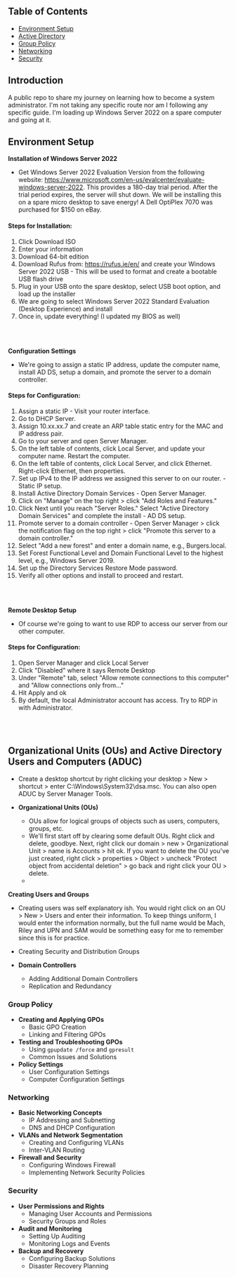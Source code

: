## Table of Contents

  - [Environment Setup](#environment-setup)
  - [Active Directory](#active-directory)
  - [Group Policy](#group-policy)
  - [Networking](#networking)
  - [Security](#security)




## Introduction
A public repo to share my journey on learning how to become a system administrator. I'm not taking any specific route nor am I following any specific guide. I'm loading up Windows Server 2022 on a spare computer and going at it.




## Environment Setup

**Installation of Windows Server 2022**
  - Get Windows Server 2022 Evaluation Version from the following website: https://www.microsoft.com/en-us/evalcenter/evaluate-windows-server-2022. This provides a 180-day trial period. After the trial period expires, the server will shut down. We will be installing this on a spare micro desktop to save energy! A Dell OptiPlex 7070 was purchased for $150 on eBay.

#### Steps for Installation:

  1. Click Download ISO
  2. Enter your information
  3. Download 64-bit edition
  4. Download Rufus from: https://rufus.ie/en/ and create your Windows Server 2022 USB - This will be used to format and create a bootable USB flash drive
  5. Plug in your USB onto the spare desktop, select USB boot option, and load up the installer
  6. We are going to select Windows Server 2022 Standard Evaluation (Desktop Experience) and install
  7. Once in, update everything! (I updated my BIOS as well)
<br/>
<br/>


**Configuration Settings**
  - We're going to assign a static IP address, update the computer name, install AD DS, setup a domain, and promote the server to a domain controller.

#### Steps for Configuration:

  1. Assign a static IP - Visit your router interface.
  2. Go to DHCP Server.
  3. Assign 10.xx.xx.7 and create an ARP table static entry for the MAC and IP address pair.
  4. Go to your server and open Server Manager.
  5. On the left table of contents, click Local Server, and update your computer name. Restart the computer.
  6. On the left table of contents, click Local Server, and click Ethernet. Right-click Ethernet, then properties.
  7. Set up IPv4 to the IP address we assigned this server to on our router. - Static IP setup.
  8. Install Active Directory Domain Services - Open Server Manager.
  9. Click on "Manage" on the top right > click "Add Roles and Features."
  10. Click Next until you reach "Server Roles." Select "Active Directory Domain Services" and complete the install - AD DS setup.
  11. Promote server to a domain controller - Open Server Manager > click the notification flag on the top right > click "Promote this server to a domain controller."
  12. Select "Add a new forest" and enter a domain name, e.g., Burgers.local.
  13. Set Forest Functional Level and Domain Functional Level to the highest level, e.g., Windows Server 2019.
  14. Set up the Directory Services Restore Mode password.
  15. Verify all other options and install to proceed and restart.
<br/>
<br/>


**Remote Desktop Setup**
  - Of course we're going to want to use RDP to access our server from our other computer.

#### Steps for Configuration:
  1. Open Server Manager and click Local Server
  2. Click "Disabled" where it says Remote Desktop
  3. Under "Remote" tab, select "Allow remote connections to this computer" and "Allow connections only from..."
  4. Hit Apply and ok
  5. By default, the local Administrator account has access. Try to RDP in with Administrator.
<br/>
<br/>


## Organizational Units (OUs) and Active Directory Users and Computers (ADUC)
  - Create a desktop shortcut by right clicking your desktop > New > shortcut > enter C:\Windows\System32\dsa.msc. You can also open ADUC by Server Manager Tools.

- **Organizational Units (OUs)**
  - OUs allow for logical groups of objects such as users, computers, groups, etc.
  - We'll first start off by clearing some default OUs. Right click and delete, goodbye. Next, right click our domain > new > Organizational Unit > name is Accounts > hit ok. If you want to delete the OU you've just created, right click > properties > Object > uncheck "Protect object from accidental deletion" > go back and right click your OU > delete.
  -  
**Creating Users and Groups**
  - Creating users was self explanatory ish. You would right click on an OU > New > Users and enter their information. To keep things uniform, I would enter the information normally, but the full name would be Mach, Riley and UPN and SAM would be something easy for me to remember since this is for practice.
  - Creating Security and Distribution Groups

- **Domain Controllers**
  - Adding Additional Domain Controllers
  - Replication and Redundancy

### Group Policy
- **Creating and Applying GPOs**
  - Basic GPO Creation
  - Linking and Filtering GPOs
- **Testing and Troubleshooting GPOs**
  - Using `gpupdate /force` and `gpresult`
  - Common Issues and Solutions
- **Policy Settings**
  - User Configuration Settings
  - Computer Configuration Settings

### Networking
- **Basic Networking Concepts**
  - IP Addressing and Subnetting
  - DNS and DHCP Configuration
- **VLANs and Network Segmentation**
  - Creating and Configuring VLANs
  - Inter-VLAN Routing
- **Firewall and Security**
  - Configuring Windows Firewall
  - Implementing Network Security Policies

### Security
- **User Permissions and Rights**
  - Managing User Accounts and Permissions
  - Security Groups and Roles
- **Audit and Monitoring**
  - Setting Up Auditing
  - Monitoring Logs and Events
- **Backup and Recovery**
  - Configuring Backup Solutions
  - Disaster Recovery Planning
